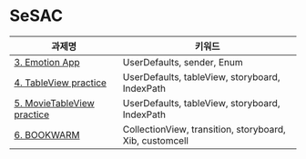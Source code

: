 # SeSAC

| 과제명 | 키워드 |
| --- | --- |
| [3. Emotion App](https://github.com/lyoodong/SeSAC/tree/main/Emotion%20App)  | UserDefaults, sender, Enum |
| [4. TableView practice](https://github.com/lyoodong/SeSAC/tree/main/TableViewPractice)  | UserDefaults, tableView, storyboard, IndexPath|
| [5. MovieTableView practice](https://github.com/lyoodong/SeSAC/tree/main/TableViewPractice)  | UserDefaults, tableView, storyboard, IndexPath|
| [6. BOOKWARM](https://github.com/lyoodong/SeSAC/tree/main/MyLibrary)  | CollectionView, transition, storyboard, Xib, customcell|


